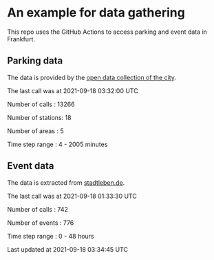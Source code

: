 # An example for data gathering

This repo uses the GitHub Actions to access parking and event data in Frankfurt.

## Parking data
The data is provided by the [open data collection of the city](https://www.offenedaten.frankfurt.de/).

The last call was at 2021-09-18 03:32:00 UTC

Number of calls   : 13266

Number of stations:    18

Number of areas   :     5

Time step range   :     4 -  2005 minutes


## Event data
The data is extracted from [stadtleben.de](https://stadtleben.de/frankfurt/).

The last call was at 2021-09-18 01:33:30 UTC

Number of calls   : 742

Number of events  : 776

Time step range   :   0 -  48 hours


Last updated at 2021-09-18 03:34:45 UTC
